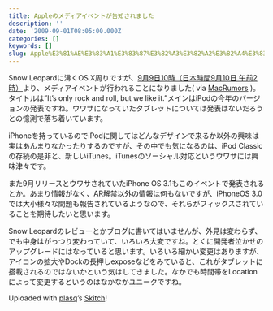 ```yaml
---
title: Appleのメディアイベントが告知されました
description: ''
date: '2009-09-01T08:05:00.000Z'
categories: []
keywords: []
slug: Apple%E3%81%AE%E3%83%A1%E3%83%87%E3%82%A3%E3%82%A2%E3%82%A4%E3%83%99%E3%83%B3%E3%83%88%E3%81%8C%E5%91%8A%E7%9F%A5%E3%81%95%E3%82%8C%E3%81%BE%E3%81%...
---
```

Snow Leopardに沸くOS X周りですが、[9月9日10時（日本時間9月10日 午前2時）](http://www.timeanddate.com/worldclock/fixedtime.html?day=9&month=9&year=2009&hour=10&min=0&sec=0&p1=256http://www.timeanddate.com/worldclock/fixedtime.html?day=9&month=9&year=2009&hour=10&min=0&sec=0&p1=256)より、メディアイベントが行われることになりました( via [MacRumors](http://www.macrumors.com/2009/08/31/apple-issues-invitations-for-september-9th-media-event/) )。タイトルは”It’s only rock and roll, but we like it.”メインはiPodの今年のバージョンの発表ですね。ウワサになっていたタブレットについては発表はないだろうとの憶測で落ち着いています。

iPhoneを持っているのでiPodに関してはどんなデザインで来るか以外の興味は実はあんまりなかったりするのですが、その中でも気になるのは、iPod Classicの存続の是非と、新しいiTunes。iTunesのソーシャル対応というウワサには興味津々です。

また9月リリースとウワサされていたiPhone OS 3.1もこのイベントで発表されるとか。あまり情報がなく、AR解禁以外の情報は何もないですが、iPhoneOS 3.0では大小様々な問題も報告されているようなので、それらがフィックスされていることを期待したいと思います。

Snow Leopardのレビューとかブログに書いてはいませんが、外見は変わらず、でも中身はがっつり変わっていて、いろいろ大変ですね。とくに開発者泣かせのアップグレードにはなっていると思います。いろいろ細かい変更はありますが、アイコンの拡大やDockの長押しexposeなどをみていると、これがタブレットに搭載されるのではないかという気はしてきました。なかでも時間帯をLocationによって変更するというのはなかなかユニークですね。

Uploaded with [plasq](http://plasq.com/)’s [Skitch](http://skitch.com)!